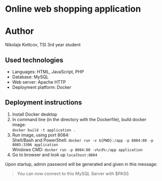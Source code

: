 # Online web shopping application
# Author
Nikolajs Kottcov,
TSI 3rd year student
## Used technologies
* Languages: HTML, JavaScript, PHP 
* Database: MySQL
* Web server: Apache HTTP
* Deployment platform: Docker 
## Deployment instructions
1. Install Docker desktop
2. In command line (in the directory with the Dockerfile), build docker image:<br>
`docker build -t application .`
3. Run image, using port 8084:<br>
Shell/Bash and PowerShell:
`docker run -v ${PWD}:/app -p 8084:80 -p 8085:3306 application `<br>
Windows CMD:
`docker run -p 8084:80 -v%cd%:/app application`<br>
4. Go to browser and look up `localhost:8084`

Upon startup, admin password will be generated and given in this message:
>You can now connect to this MySQL Server with $PASS

